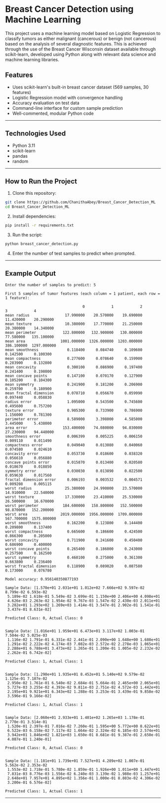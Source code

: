 # Breast Cancer Detection using Machine Learning

This project uses a machine learning model based on Logistic Regression to classify tumors as either malignant (cancerous) or benign (not cancerous) based on the analysis of several diagnostic features. This is achieved through the use of the Breast Cancer Wisconsin dataset available through scikit-learn, developed using Python along with relevant data science and machine learning libraries.

## Features
- Uses scikit-learn's built-in breast cancer dataset (569 samples, 30 features)
- Logistic Regression model with convergence handling
- Accuracy evaluation on test data
- Command-line interface for custom sample prediction
- Well-commented, modular Python code

---

## Technologies Used
- Python 3.11
- scikit-learn
- pandas
- random

---

## How to Run the Project

1. Clone this repository:
```bash
git clone https://github.com/ChanithaAbey/Breast_Cancer_Detection_ML
cd Breast_Cancer_Detection_ML
```

2. Install dependencies:
```bash
pip install -r requirements.txt
```

3. Run the script:
```bash
python breast_cancer_detection.py
```

4. Enter the number of test samples to predict when prompted.

---

## Example Output

```
Enter the number of samples to predict: 5

First 5 samples of tumor features (each column = 1 patient, each row = 1 feature):

                                   0            1            2           3            4
mean radius                17.990000    20.570000    19.690000   11.420000    20.290000
mean texture               10.380000    17.770000    21.250000   20.380000    14.340000
mean perimeter            122.800000   132.900000   130.000000   77.580000   135.100000
mean area                1001.000000  1326.000000  1203.000000  386.100000  1297.000000
mean smoothness             0.118400     0.084740     0.109600    0.142500     0.100300
mean compactness            0.277600     0.078640     0.159900    0.283900     0.132800
mean concavity              0.300100     0.086900     0.197400    0.241400     0.198000
mean concave points         0.147100     0.070170     0.127900    0.105200     0.104300
mean symmetry               0.241900     0.181200     0.206900    0.259700     0.180900
mean fractal dimension      0.078710     0.056670     0.059990    0.097440     0.058830
radius error                1.095000     0.543500     0.745600    0.495600     0.757200
texture error               0.905300     0.733900     0.786900    1.156000     0.781300
perimeter error             8.589000     3.398000     4.585000    3.445000     5.438000
area error                153.400000    74.080000    94.030000   27.230000    94.440000
smoothness error            0.006399     0.005225     0.006150    0.009110     0.011490
compactness error           0.049040     0.013080     0.040060    0.074580     0.024610
concavity error             0.053730     0.018600     0.038320    0.056610     0.056880
concave points error        0.015870     0.013400     0.020580    0.018670     0.018850
symmetry error              0.030030     0.013890     0.022500    0.059630     0.017560
fractal dimension error     0.006193     0.003532     0.004571    0.009208     0.005115
worst radius               25.380000    24.990000    23.570000   14.910000    22.540000
worst texture              17.330000    23.410000    25.530000   26.500000    16.670000
worst perimeter           184.600000   158.800000   152.500000   98.870000   152.200000
worst area               2019.000000  1956.000000  1709.000000  567.700000  1575.000000
worst smoothness            0.162200     0.123800     0.144400    0.209800     0.137400
worst compactness           0.665600     0.186600     0.424500    0.866300     0.205000
worst concavity             0.711900     0.241600     0.450400    0.686900     0.400000
worst concave points        0.265400     0.186000     0.243000    0.257500     0.162500
worst symmetry              0.460100     0.275000     0.361300    0.663800     0.236400
worst fractal dimension     0.118900     0.089020     0.087580    0.173000     0.076780

Model accuracy: 0.956140350877193

Sample Data: [1.570e+01 2.031e+01 1.012e+02 7.666e+02 9.597e-02 8.799e-02 6.593e-02
 5.189e-02 1.618e-01 5.549e-02 3.699e-01 1.150e+00 2.406e+00 4.098e+01
 4.626e-03 2.263e-02 1.954e-02 9.767e-03 1.547e-02 2.430e-03 2.011e+01
 3.282e+01 1.293e+02 1.269e+03 1.414e-01 3.547e-01 2.902e-01 1.541e-01
 3.437e-01 8.631e-02]

Predicted Class: 0, Actual Class: 0


Sample Data: [1.016e+01 1.959e+01 6.473e+01 3.117e+02 1.003e-01 7.504e-02 5.025e-03
 1.116e-02 1.791e-01 6.331e-02 2.441e-01 2.090e+00 1.648e+00 1.680e+01
 1.291e-02 2.222e-02 4.174e-03 7.082e-03 2.572e-02 2.278e-03 1.065e+01
 2.288e+01 6.788e+01 3.473e+02 1.265e-01 1.200e-01 1.005e-02 2.232e-02
 2.262e-01 6.742e-02]

Predicted Class: 1, Actual Class: 1


Sample Data: [1.298e+01 1.935e+01 8.452e+01 5.140e+02 9.579e-02 1.125e-01 7.107e-02
 2.950e-02 1.761e-01 6.540e-02 2.684e-01 5.664e-01 2.465e+00 2.065e+01
 5.727e-03 3.255e-02 4.393e-02 9.811e-03 2.751e-02 4.572e-03 1.442e+01
 2.195e+01 9.921e+01 6.343e+02 1.288e-01 3.253e-01 3.439e-01 9.858e-02
 3.596e-01 9.166e-02]

Predicted Class: 1, Actual Class: 1


Sample Data: [2.060e+01 2.933e+01 1.401e+02 1.265e+03 1.178e-01 2.770e-01 3.514e-01
 1.520e-01 2.397e-01 7.016e-02 7.260e-01 1.595e+00 5.772e+00 8.622e+01
 6.522e-03 6.158e-02 7.117e-02 1.664e-02 2.324e-02 6.185e-03 2.574e+01
 3.942e+01 1.846e+02 1.821e+03 1.650e-01 8.681e-01 9.387e-01 2.650e-01
 4.087e-01 1.240e-01]

Predicted Class: 0, Actual Class: 0


Sample Data: [1.181e+01 1.739e+01 7.527e+01 4.289e+02 1.007e-01 5.562e-02 2.353e-02
 1.553e-02 1.718e-01 5.780e-02 1.859e-01 1.926e+00 1.011e+00 1.447e+01
 7.831e-03 8.776e-03 1.556e-02 6.240e-03 3.139e-02 1.988e-03 1.257e+01
 2.648e+01 7.957e+01 4.895e+02 1.356e-01 1.000e-01 8.803e-02 4.306e-02
 3.200e-01 6.576e-02]

Predicted Class: 1, Actual Class: 1

```

---


